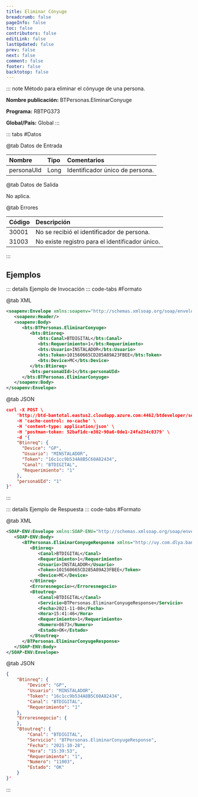 ```yaml
---
title: Eliminar Cónyuge
breadcrumb: false
pageInfo: false
toc: false
contributors: false
editLink: false
lastUpdated: false
prev: false
next: false
comment: false
footer: false
backtotop: false
---
```


<!-- ABRE DATOS DEL MÉTODO -->
::: note Método para eliminar el cónyuge de una persona.

**Nombre publicación:** BTPersonas.EliminarConyuge

**Programa:** RBTPG373

**Global/País:** Global
:::
<!-- CIERRA DATOS DEL MÉTODO -->

<!-- ABRE TABLA DE DATOS -->
::: tabs #Datos 

@tab Datos de Entrada

Nombre | Tipo | Comentarios
:--------- | :--------- | :---------
personaUId | Long | Identificador único de persona.

@tab Datos de Salida

No aplica.

@tab Errores

Código | Descripción
:--------- | :-----------
30001 | No se recibió el identificador de persona.
31003 | No existe registro para el identificador único.
::: 
<!-- CIERRA TABLA DE DATOS -->

## **Ejemplos**

<!-- ABRE EJEMPLO DE INVOCACIÓN -->
::: details Ejemplo de Invocación 
::: code-tabs #Formato

@tab XML
```xml
<soapenv:Envelope xmlns:soapenv="http://schemas.xmlsoap.org/soap/envelope/" xmlns:bts="http://uy.com.dlya.bantotal/BTSOA/">
   <soapenv:Header/>
   <soapenv:Body>
      <bts:BTPersonas.EliminarConyuge>
         <bts:Btinreq>
            <bts:Canal>BTDIGITAL</bts:Canal>
            <bts:Requerimiento>1</bts:Requerimiento>
            <bts:Usuario>INSTALADOR</bts:Usuario>
            <bts:Token>101560665CD285A89A23FBEE</bts:Token>
            <bts:Device>MC</bts:Device>
         </bts:Btinreq>
         <bts:personaUId>1</bts:personaUId>
      </bts:BTPersonas.EliminarConyuge>
   </soapenv:Body>
</soapenv:Envelope>
```

@tab JSON
```json
curl -X POST \
	'http://btd-bantotal.eastus2.cloudapp.azure.com:4462/btdeveloper/servlet/com.dlya.bantotal.odwsbt_BTPersonas?EliminarConyuge' \
	-H 'cache-control: no-cache' \
	-H 'content-type: application/json' \
	-H 'postman-token: 52baf1dc-e302-90a6-0de1-24fa234c0379' \
	-d '{
	"Btinreq": {
	  "Device": "GP",
	  "Usuario": "MINSTALADOR",
	  "Token": "16c1cc9b534A8B5C60A82434",
	  "Canal": "BTDIGITAL",
	  "Requerimiento": "1"
	},
	"personaUId": "1"
}'
```
:::
<!-- CIERRA EJEMPLO DE INVOCACIÓN -->

<!-- ABRE EJEMPLO DE RESPUESTA -->
::: details Ejemplo de Respuesta 
::: code-tabs #Formato

@tab XML
```xml
<SOAP-ENV:Envelope xmlns:SOAP-ENV="http://schemas.xmlsoap.org/soap/envelope/" xmlns:xsd="http://www.w3.org/2001/XMLSchema" xmlns:SOAP-ENC="http://schemas.xmlsoap.org/soap/encoding/" xmlns:xsi="http://www.w3.org/2001/XMLSchema-instance">
   <SOAP-ENV:Body>
      <BTPersonas.EliminarConyugeResponse xmlns="http://uy.com.dlya.bantotal/BTSOA/">
         <Btinreq>
            <Canal>BTDIGITAL</Canal>
            <Requerimiento>1</Requerimiento>
            <Usuario>INSTALADOR</Usuario>
            <Token>101560665CD285A89A23FBEE</Token>
            <Device>MC</Device>
         </Btinreq>
         <Erroresnegocio></Erroresnegocio>
         <Btoutreq>
            <Canal>BTDIGITAL</Canal>
            <Servicio>BTPersonas.EliminarConyugeResponse</Servicio>
            <Fecha>2021-11-08</Fecha>
            <Hora>15:41:46</Hora>
            <Requerimiento>1</Requerimiento>
            <Numero>8673</Numero>
            <Estado>OK</Estado>
         </Btoutreq>
      </BTPersonas.EliminarConyugeResponse>
   </SOAP-ENV:Body>
</SOAP-ENV:Envelope>
```

@tab JSON
```json
{ 
    "Btinreq": { 
	    "Device": "GP", 
	    "Usuario": "MINSTALADOR", 
	    "Token": "16c1cc9b534A8B5C60A82434", 
	    "Canal": "BTDIGITAL", 
	    "Requerimiento": "1" 
    }, 
    "Erroresnegocio": { 
    }, 
    "Btoutreq": { 
        "Canal": "BTDIGITAL", 
        "Servicio": "BTPersonas.EliminarConyugeResponse", 
        "Fecha": "2021-10-28", 
        "Hora": "15:39:53", 
        "Requerimiento": "1", 
        "Numero": "11003", 
        "Estado": "OK" 
    }
}'
```
::: 
<!-- CIERRA EJEMPLO DE RESPUESTA -->
